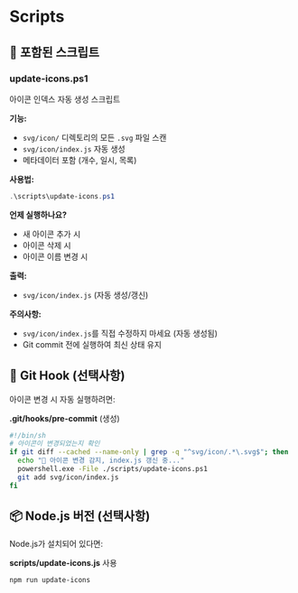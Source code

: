 # Scripts

## 📁 포함된 스크립트

### update-icons.ps1
아이콘 인덱스 자동 생성 스크립트

**기능:**
- `svg/icon/` 디렉토리의 모든 `.svg` 파일 스캔
- `svg/icon/index.js` 자동 생성
- 메타데이터 포함 (개수, 일시, 목록)

**사용법:**
```powershell
.\scripts\update-icons.ps1
```

**언제 실행하나요?**
- 새 아이콘 추가 시
- 아이콘 삭제 시
- 아이콘 이름 변경 시

**출력:**
- `svg/icon/index.js` (자동 생성/갱신)

**주의사항:**
- `svg/icon/index.js`를 직접 수정하지 마세요 (자동 생성됨)
- Git commit 전에 실행하여 최신 상태 유지

## 🔄 Git Hook (선택사항)

아이콘 변경 시 자동 실행하려면:

**.git/hooks/pre-commit** (생성)
```bash
#!/bin/sh
# 아이콘이 변경되었는지 확인
if git diff --cached --name-only | grep -q "^svg/icon/.*\.svg$"; then
  echo "🔄 아이콘 변경 감지, index.js 갱신 중..."
  powershell.exe -File ./scripts/update-icons.ps1
  git add svg/icon/index.js
fi
```

## 📦 Node.js 버전 (선택사항)

Node.js가 설치되어 있다면:

**scripts/update-icons.js** 사용
```bash
npm run update-icons
```

